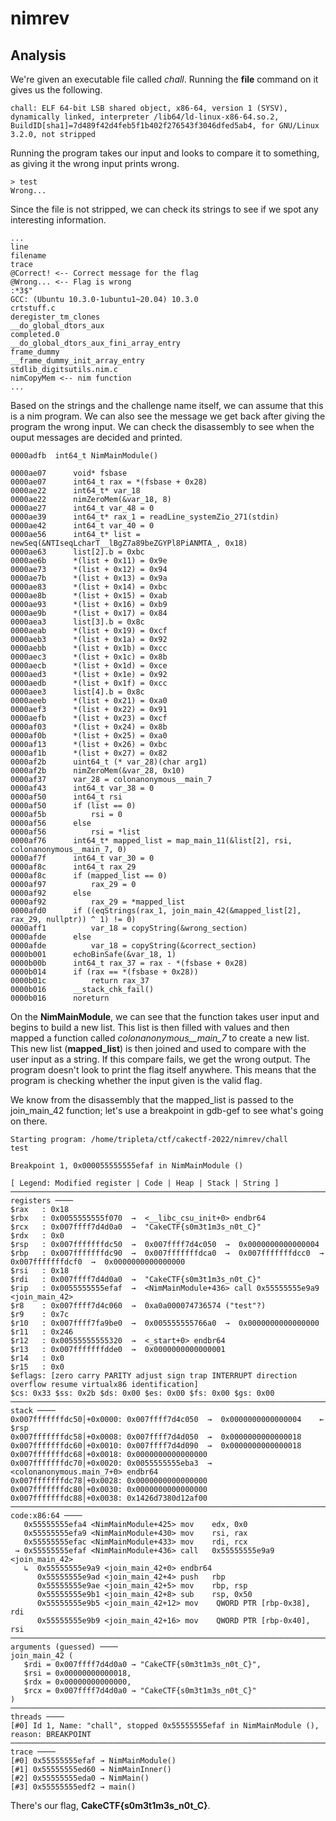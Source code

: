 # nimrev
## Analysis
We're given an executable file called _chall_. Running the **file** command on it gives us the following.
```
chall: ELF 64-bit LSB shared object, x86-64, version 1 (SYSV), dynamically linked, interpreter /lib64/ld-linux-x86-64.so.2, BuildID[sha1]=7d489f42d4feb5f1b402f276543f3046dfed5ab4, for GNU/Linux 3.2.0, not stripped
```
Running the program takes our input and looks to compare it to something, as giving it the wrong input prints wrong.
```
> test
Wrong...
```
Since the file is not stripped, we can check its strings to see if we spot any interesting information. 
```
...
line
filename
trace
@Correct! <-- Correct message for the flag
@Wrong... <-- Flag is wrong
:*3$"
GCC: (Ubuntu 10.3.0-1ubuntu1~20.04) 10.3.0
crtstuff.c
deregister_tm_clones
__do_global_dtors_aux
completed.0
__do_global_dtors_aux_fini_array_entry
frame_dummy
__frame_dummy_init_array_entry
stdlib_digitsutils.nim.c
nimCopyMem <-- nim function 
...

```
Based on the strings and the challenge name itself, we can assume that this is a nim program. We can also see the message we get back after giving the program the wrong input. We can check the disassembly to see when the ouput messages are decided and printed.
```
0000adfb  int64_t NimMainModule()

0000ae07      void* fsbase
0000ae07      int64_t rax = *(fsbase + 0x28)
0000ae22      int64_t* var_18
0000ae22      nimZeroMem(&var_18, 8)
0000ae27      int64_t var_48 = 0
0000ae39      int64_t* rax_1 = readLine_systemZio_271(stdin)
0000ae42      int64_t var_40 = 0
0000ae56      int64_t* list = newSeq(&NTIseqLcharT__lBgZ7a89beZGYPl8PiANMTA_, 0x18)
0000ae63      list[2].b = 0xbc
0000ae6b      *(list + 0x11) = 0x9e
0000ae73      *(list + 0x12) = 0x94
0000ae7b      *(list + 0x13) = 0x9a
0000ae83      *(list + 0x14) = 0xbc
0000ae8b      *(list + 0x15) = 0xab
0000ae93      *(list + 0x16) = 0xb9
0000ae9b      *(list + 0x17) = 0x84
0000aea3      list[3].b = 0x8c
0000aeab      *(list + 0x19) = 0xcf
0000aeb3      *(list + 0x1a) = 0x92
0000aebb      *(list + 0x1b) = 0xcc
0000aec3      *(list + 0x1c) = 0x8b
0000aecb      *(list + 0x1d) = 0xce
0000aed3      *(list + 0x1e) = 0x92
0000aedb      *(list + 0x1f) = 0xcc
0000aee3      list[4].b = 0x8c
0000aeeb      *(list + 0x21) = 0xa0
0000aef3      *(list + 0x22) = 0x91
0000aefb      *(list + 0x23) = 0xcf
0000af03      *(list + 0x24) = 0x8b
0000af0b      *(list + 0x25) = 0xa0
0000af13      *(list + 0x26) = 0xbc
0000af1b      *(list + 0x27) = 0x82
0000af2b      uint64_t (* var_28)(char arg1)
0000af2b      nimZeroMem(&var_28, 0x10)
0000af37      var_28 = colonanonymous__main_7
0000af43      int64_t var_38 = 0
0000af50      int64_t rsi
0000af50      if (list == 0)
0000af5b          rsi = 0
0000af56      else
0000af56          rsi = *list
0000af76      int64_t* mapped_list = map_main_11(&list[2], rsi, colonanonymous__main_7, 0)
0000af7f      int64_t var_30 = 0
0000af8c      int64_t rax_29
0000af8c      if (mapped_list == 0)
0000af97          rax_29 = 0
0000af92      else
0000af92          rax_29 = *mapped_list
0000afd0      if ((eqStrings(rax_1, join_main_42(&mapped_list[2], rax_29, nullptr)) ^ 1) != 0)
0000aff1          var_18 = copyString(&wrong_section)
0000afde      else
0000afde          var_18 = copyString(&correct_section)
0000b001      echoBinSafe(&var_18, 1)
0000b00b      int64_t rax_37 = rax - *(fsbase + 0x28)
0000b014      if (rax == *(fsbase + 0x28))
0000b01c          return rax_37
0000b016      __stack_chk_fail()
0000b016      noreturn

```
On the **NimMainModule**, we can see that the function takes user input and begins to build a new list. This list is then filled with values and then mapped a function called *colonanonymous__main_7* to create a new list. This new list (**mapped_list**) is then joined and used to compare with the user input as a string. If this compare fails, we get the wrong output. 
The program doesn't look to print the flag itself anywhere. This means that the program is checking whether the input given is the valid flag.

We know from the disassembly that the mapped_list is passed to the join_main_42 function; let's use a breakpoint in gdb-gef to see what's going on there. 
```
Starting program: /home/tripleta/ctf/cakectf-2022/nimrev/chall 
test

Breakpoint 1, 0x000055555555efaf in NimMainModule ()

[ Legend: Modified register | Code | Heap | Stack | String ]
────────────────────────────────────────────────────────────────────────────────────────── registers ────
$rax   : 0x18              
$rbx   : 0x0055555555f070  →  <__libc_csu_init+0> endbr64 
$rcx   : 0x007ffff7d4d0a0  →  "CakeCTF{s0m3t1m3s_n0t_C}"
$rdx   : 0x0               
$rsp   : 0x007fffffffdc50  →  0x007ffff7d4c050  →  0x0000000000000004
$rbp   : 0x007fffffffdc90  →  0x007fffffffdca0  →  0x007fffffffdcc0  →  0x007fffffffdcf0  →  0x0000000000000000
$rsi   : 0x18              
$rdi   : 0x007ffff7d4d0a0  →  "CakeCTF{s0m3t1m3s_n0t_C}"
$rip   : 0x0055555555efaf  →  <NimMainModule+436> call 0x55555555e9a9 <join_main_42>
$r8    : 0x007ffff7d4c060  →  0xa0a000074736574 ("test"?)
$r9    : 0x7c              
$r10   : 0x007ffff7fa9be0  →  0x005555555766a0  →  0x0000000000000000
$r11   : 0x246             
$r12   : 0x00555555555320  →  <_start+0> endbr64 
$r13   : 0x007fffffffdde0  →  0x0000000000000001
$r14   : 0x0               
$r15   : 0x0               
$eflags: [zero carry PARITY adjust sign trap INTERRUPT direction overflow resume virtualx86 identification]
$cs: 0x33 $ss: 0x2b $ds: 0x00 $es: 0x00 $fs: 0x00 $gs: 0x00 
────────────────────────────────────────────────────────────────────────────────────────────── stack ────
0x007fffffffdc50│+0x0000: 0x007ffff7d4c050  →  0x0000000000000004	 ← $rsp
0x007fffffffdc58│+0x0008: 0x007ffff7d4d050  →  0x0000000000000018
0x007fffffffdc60│+0x0010: 0x007ffff7d4d090  →  0x0000000000000018
0x007fffffffdc68│+0x0018: 0x0000000000000000
0x007fffffffdc70│+0x0020: 0x0055555555eba3  →  <colonanonymous.main_7+0> endbr64 
0x007fffffffdc78│+0x0028: 0x0000000000000000
0x007fffffffdc80│+0x0030: 0x0000000000000000
0x007fffffffdc88│+0x0038: 0x1426d7380d12af00
──────────────────────────────────────────────────────────────────────────────────────── code:x86:64 ────
   0x55555555efa4 <NimMainModule+425> mov    edx, 0x0
   0x55555555efa9 <NimMainModule+430> mov    rsi, rax
   0x55555555efac <NimMainModule+433> mov    rdi, rcx
 → 0x55555555efaf <NimMainModule+436> call   0x55555555e9a9 <join_main_42>
   ↳  0x55555555e9a9 <join_main_42+0> endbr64 
      0x55555555e9ad <join_main_42+4> push   rbp
      0x55555555e9ae <join_main_42+5> mov    rbp, rsp
      0x55555555e9b1 <join_main_42+8> sub    rsp, 0x50
      0x55555555e9b5 <join_main_42+12> mov    QWORD PTR [rbp-0x38], rdi
      0x55555555e9b9 <join_main_42+16> mov    QWORD PTR [rbp-0x40], rsi
──────────────────────────────────────────────────────────────────────────────── arguments (guessed) ────
join_main_42 (
   $rdi = 0x007ffff7d4d0a0 → "CakeCTF{s0m3t1m3s_n0t_C}",
   $rsi = 0x00000000000018,
   $rdx = 0x00000000000000,
   $rcx = 0x007ffff7d4d0a0 → "CakeCTF{s0m3t1m3s_n0t_C}"
)
──────────────────────────────────────────────────────────────────────────────────────────── threads ────
[#0] Id 1, Name: "chall", stopped 0x55555555efaf in NimMainModule (), reason: BREAKPOINT
────────────────────────────────────────────────────────────────────────────────────────────── trace ────
[#0] 0x55555555efaf → NimMainModule()
[#1] 0x55555555ed60 → NimMainInner()
[#2] 0x55555555eda0 → NimMain()
[#3] 0x55555555edf2 → main()

```

There's our flag, **CakeCTF{s0m3t1m3s_n0t_C}**.